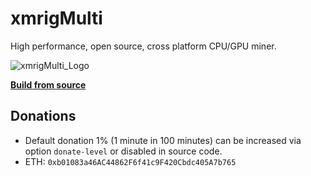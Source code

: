# xmrigMulti

High performance, open source, cross platform CPU/GPU miner.

![xmrigMulti_Logo](https://github.com/UnLuckyLust/xmrigMulti/assets/104845736/e9942c5d-4148-474e-b715-fd24a0ea2d10)

**[Build from source](https://xmrig.com/docs/miner/build)**

## Donations
* Default donation 1% (1 minute in 100 minutes) can be increased via option `donate-level` or disabled in source code.
* ETH: `0xb01083a46AC44862F6f41c9F420Cbdc405A7b765`
